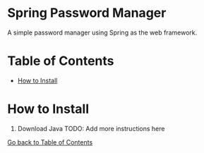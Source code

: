 # Spring Password Manager
A simple password manager using Spring as the web framework.

# Table of Contents
* [How to Install](#how-to-install)


# How to Install
1. Download Java TODO: Add more instructions here

[Go back to Table of Contents](#table-of-contents)
